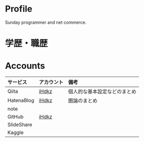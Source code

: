# Profile
Sunday programmer and net commerce.

# 学歴・職歴

# Accounts

|サービス|アカウント|備考|
|:---|:---|:---|
|Qiita|[iHdkz](https://qiita.com/iHdkz)|個人的な基本設定などのまとめ|
|HatenaBlog|[iHdkz](https://ihdkz.hatenablog.com/)|圏論のまとめ|
|note|||
|GitHub|[iHdkz](https://github.com/iHdkz)||
|SlideShare|||
|Kaggle|||


